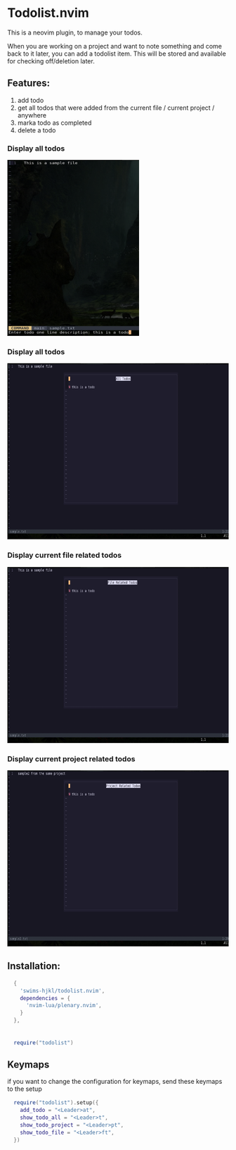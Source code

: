 # Todolist.nvim

This is a neovim plugin, to manage your todos.

When you are working on a project and want to note something and come back to it later, you can add a todolist item. This will be stored and available for checking off/deletion later.

## Features:

1. add todo
2. get all todos that were added from the current file / current project / anywhere
3. marka todo as completed
4. delete a todo

### Display all todos
<img src="./assets/add_todo.png" height="400" width="300">

### Display all todos
<img src="./assets/all_todos.png" width="600" height="400">

### Display current file related todos
<img src="./assets/file_todos.png" alt="Display File Related Todos" width="600" height="400">

### Display current project related todos
<img src="./assets/project_todos.png" alt="Display All Todos" width="600" height="400">

## Installation:

```lua
  {
    'swims-hjkl/todolist.nvim',
    dependencies = {
      'nvim-lua/plenary.nvim',
    }
  },


  require("todolist")
```

## Keymaps

if you want to change the configuration for keymaps, send these keymaps to the setup 

```lua
  require("todolist").setup({
    add_todo = "<Leader>at",
    show_todo_all = "<Leader>t",
    show_todo_project = "<Leader>pt",
    show_todo_file = "<Leader>ft",
  })
```
